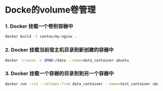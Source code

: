 # Docke的volume卷管理

### 1. Docker 挂载一个卷到容器中

```bash
docker build -t centos/my-nginx .
```

### 2. Docker 挂载当前宿主机目录到新创建的容器中
```bash
docker -create -v $PWD:/data --name=data_container ubuntu
```

### 3. Docker 挂载一个容器的目录到到另一个容器中

```bash
docker run -itd --volumes-from data_container --name=test_container ubuntu
```